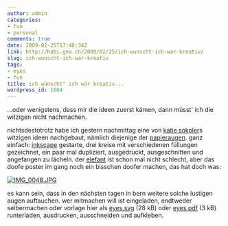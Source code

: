 ```yaml
---
author: admin
categories:
- fun
- personal
comments: true
date: 2009-02-25T17:48:34Z
link: http://habi.gna.ch/2009/02/25/ich-wunscht-ich-war-kreativ/
slug: ich-wunscht-ich-war-kreativ
tags:
- eyes
- fun
title: ich wünscht" ich wär kreativ...
wordpress_id: 1664
---
```


...oder wenigstens, dass mir die ideen zuerst kämen, dann müsst' ich die witzigen nicht nachmachen.




nichtsdestotrotz habe ich gestern nachmittag eine von [katie sokoler](http://colormekatie.blogspot.com/)s witzigen ideen nachgebaut, nämlich diejenige der [papieraugen](http://colormekatie.blogspot.com/2009/01/tuesday_27.html). ganz einfach: [inkscape](http://www.inkscape.org/) gestarte, drei kreise mit verschiedenen füllungen gezeichnet, ein paar mal dupliziert, ausgedruckt, ausgeschnitten und angefangen zu lächeln. der [elefant](http://habi.gna.ch/2009/02/24/silly-elephant/) ist schon mal nicht schlecht, aber das doofe poster im gang noch ein bisschen doofer machen, das hat doch was:




[![IMG_0048.JPG](http://habi.gna.ch/wp-content/uploads/2009/02/img-00481.jpg)](http://habi.gna.ch/wp-content/uploads/2009/02/img-0048.jpg)


  



es kann sein, dass in den nächsten tagen in bern weitere solche lustigen augen auftauchen. wer mitmachen will ist eingeladen, endtweder selbermachen oder vorlage hier als [eyes.svg](http://habi.gna.ch/wp-content/uploads/2009/02/eyes.svg) (28 kB) oder [eyes.pdf](http://habi.gna.ch/wp-content/uploads/2009/02/eyes.pdf) (3 kB) runterladen, ausdrucken, ausschneiden und aufkleben.



